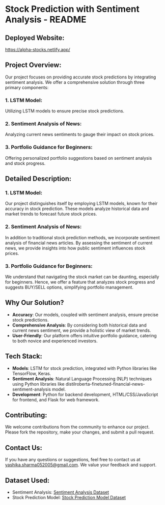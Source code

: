 # Stock Prediction with Sentiment Analysis - README

## Deployed Website:
https://alpha-stocks.netlify.app/

## Project Overview:
Our project focuses on providing accurate stock predictions by integrating sentiment analysis. We offer a comprehensive solution through three primary components:

### 1. LSTM Model:
Utilizing LSTM models to ensure precise stock predictions.

### 2. Sentiment Analysis of News:
Analyzing current news sentiments to gauge their impact on stock prices.

### 3. Portfolio Guidance for Beginners:
Offering personalized portfolio suggestions based on sentiment analysis and stock progress.

## Detailed Description:

### 1. LSTM Model:
Our project distinguishes itself by employing LSTM models, known for their accuracy in stock prediction. These models analyze historical data and market trends to forecast future stock prices.

### 2. Sentiment Analysis of News:
In addition to traditional stock prediction methods, we incorporate sentiment analysis of financial news articles. By assessing the sentiment of current news, we provide insights into how public sentiment influences stock prices.

### 3. Portfolio Guidance for Beginners:
We understand that navigating the stock market can be daunting, especially for beginners. Hence, we offer a feature that analyzes stock progress and suggests BUY/SELL options, simplifying portfolio management.

## Why Our Solution?
- **Accuracy**: Our models, coupled with sentiment analysis, ensure precise stock predictions.
- **Comprehensive Analysis**: By considering both historical data and current news sentiment, we provide a holistic view of market trends.
- **User-Friendly**: Our platform offers intuitive portfolio guidance, catering to both novice and experienced investors.

## Tech Stack:
- **Models**: LSTM for stock prediction, integrated with Python libraries like TensorFlow, Keras.
- **Sentiment Analysis**: Natural Language Processing (NLP) techniques using Python libraries like distilroberta-finetuned-financial-news-sentiment-analysis model.
- **Development**: Python for backend development, HTML/CSS/JavaScript for frontend, and Flask for web framework.

## Contributing:
We welcome contributions from the community to enhance our project. Please fork the repository, make your changes, and submit a pull request.

## Contact Us:
If you have any questions or suggestions, feel free to contact us at yashika.sharma052005@gmail.com. We value your feedback and support.

## Dataset Used:
- Sentiment Analysis: [Sentiment Analysis Dataset](https://github.com/YakkaluruSathvik/Stock_Sentiment_Analysis/blob/main/Dataset.csv)
- Stock Prediction Model: [Stock Prediction Model Dataset](https://www.kaggle.com/datasets/minatverma/nse-stocks-data/data)

